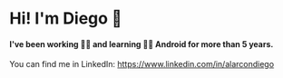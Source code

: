 # Hi! I'm Diego 👋

#### I've been working 👷‍♂️ and learning 🧑‍🎓 Android for more than 5 years.

You can find me in LinkedIn: https://www.linkedin.com/in/alarcondiego
